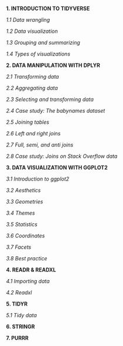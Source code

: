 **1. INTRODUCTION TO TIDYVERSE**

  *1.1 Data wrangling*

  *1.2 Data visualization*

  *1.3 Grouping and summarizing*

  *1.4 Types of visualizations*

**2. DATA MANIPULATION WITH DPLYR**

  *2.1 Transforming data*

  *2.2 Aggregating data*

  *2.3 Selecting and transforming data*

  *2.4 Case study: The babynames dataset*

  *2.5  Joining tables*

  *2.6 Left and right joins*

  *2.7 Full, semi, and anti joins*

  *2.8 Case study: Joins on Stack Overflow data*

**3. DATA VISUALIZATION WITH GGPLOT2**

  *3.1 Introduction to ggplot2*

  *3.2 Aesthetics*

  *3.3 Geometries*

  *3.4 Themes*

  *3.5 Statistics*

  *3.6 Coordinates*

  *3.7 Facets*

  *3.8 Best practice*

**4. READR & READXL**

  *4.1 Importing data*
    
  *4.2 Readxl*

**5. TIDYR**

  *5.1 Tidy data*
    
**6. STRINGR**

**7. PURRR**

